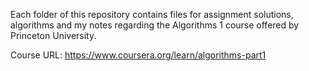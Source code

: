 Each folder of this repository contains files for assignment solutions, algorithms and my notes regarding the Algorithms 1 course offered by Princeton University.

Course URL: https://www.coursera.org/learn/algorithms-part1
